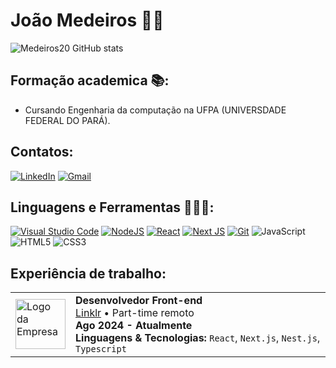 # João Medeiros ✌🏽
![Medeiros20 GitHub stats](https://github-readme-stats.vercel.app/api?username=Medeiros20&show_icons=true&theme=tokyonight)

## Formação academica 📚:
- Cursando Engenharia da computação na UFPA (UNIVERSDADE FEDERAL DO PARÁ).

## Contatos:
[![LinkedIn](https://img.shields.io/badge/linkedin-%230077B5.svg?style=for-the-badge&logo=linkedin&logoColor=white)](www.linkedin.com/in/joão-medeiros)
[	![Gmail](https://img.shields.io/badge/Gmail-D14836?style=for-the-badge&logo=gmail&logoColor=white)](joaomanoelmedeirosmatos@gmail.com)
## Linguagens e Ferramentas 👨🏽‍💻:
[![Visual Studio Code](https://img.shields.io/badge/Visual%20Studio%20Code-0078d7.svg?style=for-the-badge&logo=visual-studio-code&logoColor=white)](https://code.visualstudio.com/)
[![NodeJS](https://img.shields.io/badge/node.js-6DA55F?style=for-the-badge&logo=node.js&logoColor=white)](https://nodejs.org/en/)
[![React](https://img.shields.io/badge/react-%2320232a.svg?style=for-the-badge&logo=react&logoColor=%2361DAFB)](https://react.dev/)
[![Next JS](https://img.shields.io/badge/Next-black?style=for-the-badge&logo=next.js&logoColor=white)](https://nextjs.org/)
[![Git](https://img.shields.io/badge/GIT-E44C30?style=for-the-badge&logo=git&logoColor=white)](https://git-scm.com/)
![JavaScript](https://img.shields.io/badge/javascript-%23323330.svg?style=for-the-badge&logo=javascript&logoColor=%23F7DF1E)
![HTML5](https://img.shields.io/badge/html5-%23E34F26.svg?style=for-the-badge&logo=html5&logoColor=white)
![CSS3](https://img.shields.io/badge/css3-%231572B6.svg?style=for-the-badge&logo=css3&logoColor=white)

## Experiência de  trabalho:
<table>
  <tr>
    <td><img src="https://avatars.githubusercontent.com/u/188200926?s=200&v=4" alt="Logo da Empresa" width="80"></td>
    <td>
      <strong>Desenvolvedor Front-end</strong><br>
      <a href="https://linkjr.com.br/" target="_blank">Linklr</a> • Part-time remoto<br>
      <strong>Ago 2024 - Atualmente</strong><br>
      <strong>Linguagens & Tecnologias:</strong> <code>React</code>, <code>Next.js</code>, <code>Nest.js</code>, <code>Typescript</code>
    </td>
  </tr>
</table>




<!---
Medeiros20/Medeiros20 is a ✨ special ✨ repository because its `README.md` (this file) appears on your GitHub profile.
You can click the Preview link to take a look at your changes.
--->
